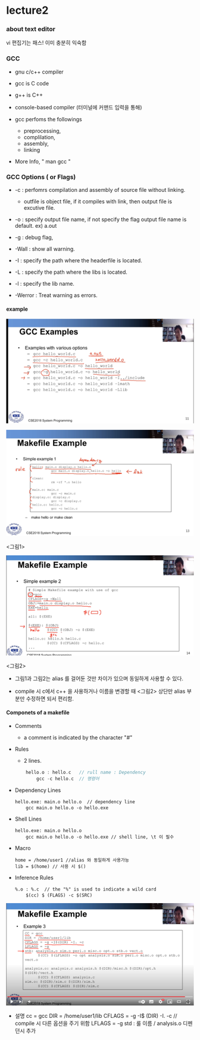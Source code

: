# lecture2

### about text editor 
vi 편집기는 패스! 이미 충분히 익숙함


### GCC 

* gnu c/c++ compiler 
* gcc is C code 
* g++ is C++ 
* console-based compiler (터미널에 커맨드 입력을 통해) 
* gcc perfoms the followings
	* preprocessing,
	* complilation,
	* assembly,
	* linking

* More Info, " man gcc "

### GCC Options ( or Flags)

* -c : perfomrs compilation and assembly of source file without linking.
	* outfile is object file, if it compiles with link, then output file is excutive file. 

* -o : specify output file name, if not specify the flag output file name is default. ex) a.out 

* -g : debug flag, 

* -Wall : show all warning. 

* -I<path> : specify the path where the headerfile is located. 

* -L<path> : specify the path where the libs is located.

* -l<libname> : specify the lib name.

* -Werror : Treat warning as errors. 

#### example 

<p><img src="./img/gcc_example.png" alt="softwareANDhardware" /></p>


<p><img src="./img/makefileexample.png" alt="softwareANDhardware" /></p>
<그림1>

<p><img src="./img/makefileexample2.png" alt="softwareANDhardware" /></p>
<그림2>

* 그림1과 그림2는 alias 를 걸어둔 것만 차이가 있으며 동일하게 사용할 수 있다.

* compile 시 c에서 c++ 을 사용하거나 이름을 변경할 때 <그림2> 상단만 alias 부분만 수정하면 되서 편리함.


#### Componets of a makefile 

* Comments 
	* a comment is indicated by the character "#"
* Rules 
	* 2 lines. 
	```rs 
		hello.o : hello.c   // rull name : Dependency
			gcc -c hello.c  // 명령어 
	```
* Dependency Lines 

	``` 
	hello.exe: main.o hello.o  // dependency line 
		gcc main.o hello.o -o hello.exe 	
	```

* Shell Lines 

	``` 
	hello.exe: main.o hello.o  
		gcc main.o hello.o -o hello.exe // shell line, \t 이 필수 
	```

* Macro 
	```
	home = /home/user1 //alias 와 동일하게 사용가능
	lib = $(home) // 사용 시 $()  
	```
* Inference Rules 
	```
	%.o : %.c  // the "%" is used to indicate a wild card 
		$(cc) $ (FLAGS) -c $(SRC) 
	```
	

<p><img src="./img/example3.png" alt="os" /></p>

* 설명
cc = gcc
DIR = /home/user1/lib 
CFLAGS = -g -I$ (DIR) -I. -c   // compile 시 다른 옵션을 주기 위함 
LFLAGS = -g 
std : 룰 이름 / analysis.o 디펜던시 추가 







